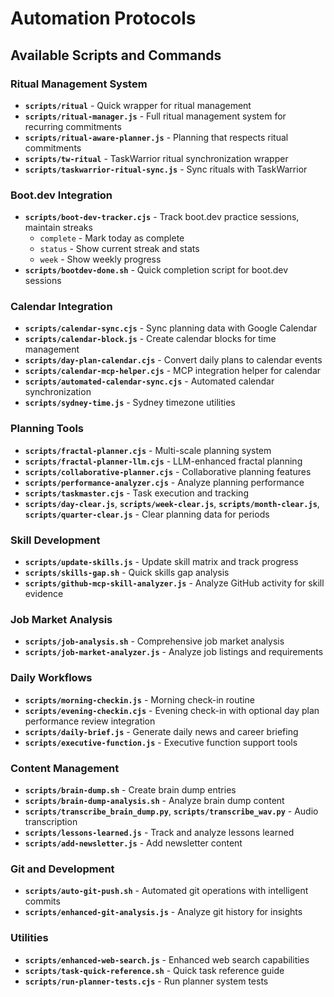 # Automation Protocols

## Available Scripts and Commands

### Ritual Management System
- **`scripts/ritual`** - Quick wrapper for ritual management
- **`scripts/ritual-manager.js`** - Full ritual management system for recurring commitments
- **`scripts/ritual-aware-planner.js`** - Planning that respects ritual commitments
- **`scripts/tw-ritual`** - TaskWarrior ritual synchronization wrapper
- **`scripts/taskwarrior-ritual-sync.js`** - Sync rituals with TaskWarrior

### Boot.dev Integration
- **`scripts/boot-dev-tracker.cjs`** - Track boot.dev practice sessions, maintain streaks
  - `complete` - Mark today as complete
  - `status` - Show current streak and stats
  - `week` - Show weekly progress
- **`scripts/bootdev-done.sh`** - Quick completion script for boot.dev sessions

### Calendar Integration
- **`scripts/calendar-sync.cjs`** - Sync planning data with Google Calendar
- **`scripts/calendar-block.js`** - Create calendar blocks for time management
- **`scripts/day-plan-calendar.cjs`** - Convert daily plans to calendar events
- **`scripts/calendar-mcp-helper.cjs`** - MCP integration helper for calendar
- **`scripts/automated-calendar-sync.cjs`** - Automated calendar synchronization
- **`scripts/sydney-time.js`** - Sydney timezone utilities

### Planning Tools
- **`scripts/fractal-planner.cjs`** - Multi-scale planning system
- **`scripts/fractal-planner-llm.cjs`** - LLM-enhanced fractal planning
- **`scripts/collaborative-planner.cjs`** - Collaborative planning features
- **`scripts/performance-analyzer.cjs`** - Analyze planning performance
- **`scripts/taskmaster.cjs`** - Task execution and tracking
- **`scripts/day-clear.js`**, **`scripts/week-clear.js`**, **`scripts/month-clear.js`**, **`scripts/quarter-clear.js`** - Clear planning data for periods

### Skill Development
- **`scripts/update-skills.js`** - Update skill matrix and track progress
- **`scripts/skills-gap.sh`** - Quick skills gap analysis
- **`scripts/github-mcp-skill-analyzer.js`** - Analyze GitHub activity for skill evidence

### Job Market Analysis
- **`scripts/job-analysis.sh`** - Comprehensive job market analysis
- **`scripts/job-market-analyzer.js`** - Analyze job listings and requirements

### Daily Workflows
- **`scripts/morning-checkin.js`** - Morning check-in routine
- **`scripts/evening-checkin.cjs`** - Evening check-in with optional day plan performance review integration
- **`scripts/daily-brief.js`** - Generate daily news and career briefing
- **`scripts/executive-function.js`** - Executive function support tools

### Content Management
- **`scripts/brain-dump.sh`** - Create brain dump entries
- **`scripts/brain-dump-analysis.sh`** - Analyze brain dump content
- **`scripts/transcribe_brain_dump.py`**, **`scripts/transcribe_wav.py`** - Audio transcription
- **`scripts/lessons-learned.js`** - Track and analyze lessons learned
- **`scripts/add-newsletter.js`** - Add newsletter content

### Git and Development
- **`scripts/auto-git-push.sh`** - Automated git operations with intelligent commits
- **`scripts/enhanced-git-analysis.js`** - Analyze git history for insights

### Utilities
- **`scripts/enhanced-web-search.js`** - Enhanced web search capabilities
- **`scripts/task-quick-reference.sh`** - Quick task reference guide
- **`scripts/run-planner-tests.cjs`** - Run planner system tests